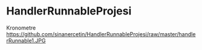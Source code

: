 # HandlerRunnableProjesi
Kronometre
https://github.com/sinanercetin/HandlerRunnableProjesi/raw/master/handlerRunnable1.JPG
